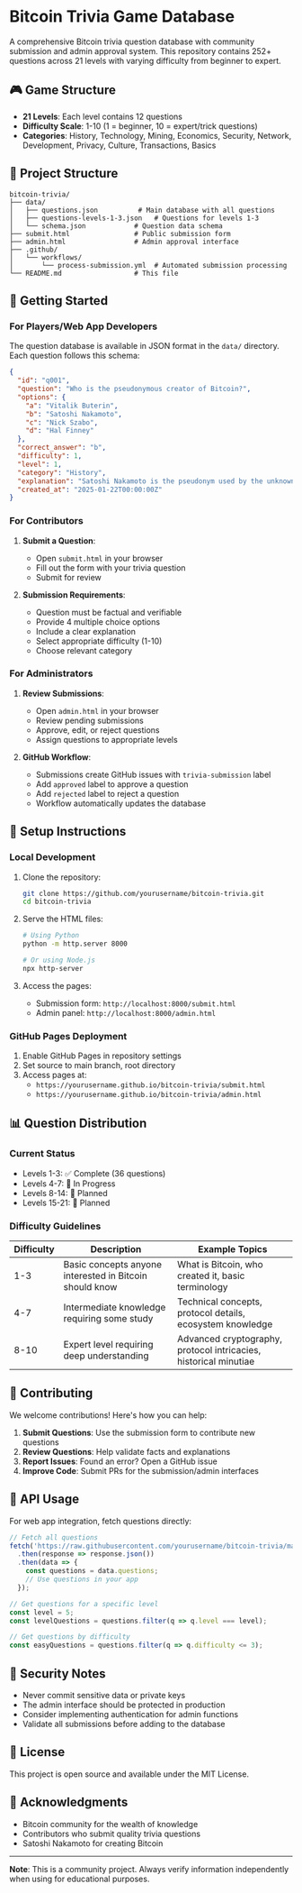 # Bitcoin Trivia Game Database

A comprehensive Bitcoin trivia question database with community submission and admin approval system. This repository contains 252+ questions across 21 levels with varying difficulty from beginner to expert.

## 🎮 Game Structure

- **21 Levels**: Each level contains 12 questions
- **Difficulty Scale**: 1-10 (1 = beginner, 10 = expert/trick questions)
- **Categories**: History, Technology, Mining, Economics, Security, Network, Development, Privacy, Culture, Transactions, Basics

## 📁 Project Structure

```
bitcoin-trivia/
├── data/
│   ├── questions.json          # Main database with all questions
│   ├── questions-levels-1-3.json   # Questions for levels 1-3
│   └── schema.json            # Question data schema
├── submit.html                # Public submission form
├── admin.html                 # Admin approval interface
├── .github/
│   └── workflows/
│       └── process-submission.yml  # Automated submission processing
└── README.md                  # This file
```

## 🚀 Getting Started

### For Players/Web App Developers

The question database is available in JSON format in the `data/` directory. Each question follows this schema:

```json
{
  "id": "q001",
  "question": "Who is the pseudonymous creator of Bitcoin?",
  "options": {
    "a": "Vitalik Buterin",
    "b": "Satoshi Nakamoto",
    "c": "Nick Szabo",
    "d": "Hal Finney"
  },
  "correct_answer": "b",
  "difficulty": 1,
  "level": 1,
  "category": "History",
  "explanation": "Satoshi Nakamoto is the pseudonym used by the unknown person or group who created Bitcoin.",
  "created_at": "2025-01-22T00:00:00Z"
}
```

### For Contributors

1. **Submit a Question**: 
   - Open `submit.html` in your browser
   - Fill out the form with your trivia question
   - Submit for review

2. **Submission Requirements**:
   - Question must be factual and verifiable
   - Provide 4 multiple choice options
   - Include a clear explanation
   - Select appropriate difficulty (1-10)
   - Choose relevant category

### For Administrators

1. **Review Submissions**:
   - Open `admin.html` in your browser
   - Review pending submissions
   - Approve, edit, or reject questions
   - Assign questions to appropriate levels

2. **GitHub Workflow**:
   - Submissions create GitHub issues with `trivia-submission` label
   - Add `approved` label to approve a question
   - Add `rejected` label to reject a question
   - Workflow automatically updates the database

## 🔧 Setup Instructions

### Local Development

1. Clone the repository:
   ```bash
   git clone https://github.com/yourusername/bitcoin-trivia.git
   cd bitcoin-trivia
   ```

2. Serve the HTML files:
   ```bash
   # Using Python
   python -m http.server 8000
   
   # Or using Node.js
   npx http-server
   ```

3. Access the pages:
   - Submission form: `http://localhost:8000/submit.html`
   - Admin panel: `http://localhost:8000/admin.html`

### GitHub Pages Deployment

1. Enable GitHub Pages in repository settings
2. Set source to main branch, root directory
3. Access pages at:
   - `https://yourusername.github.io/bitcoin-trivia/submit.html`
   - `https://yourusername.github.io/bitcoin-trivia/admin.html`

## 📊 Question Distribution

### Current Status
- Levels 1-3: ✅ Complete (36 questions)
- Levels 4-7: 🚧 In Progress
- Levels 8-14: 📝 Planned
- Levels 15-21: 📝 Planned

### Difficulty Guidelines

| Difficulty | Description | Example Topics |
|------------|-------------|----------------|
| 1-3 | Basic concepts anyone interested in Bitcoin should know | What is Bitcoin, who created it, basic terminology |
| 4-7 | Intermediate knowledge requiring some study | Technical concepts, protocol details, ecosystem knowledge |
| 8-10 | Expert level requiring deep understanding | Advanced cryptography, protocol intricacies, historical minutiae |

## 🤝 Contributing

We welcome contributions! Here's how you can help:

1. **Submit Questions**: Use the submission form to contribute new questions
2. **Review Questions**: Help validate facts and explanations
3. **Report Issues**: Found an error? Open a GitHub issue
4. **Improve Code**: Submit PRs for the submission/admin interfaces

## 📝 API Usage

For web app integration, fetch questions directly:

```javascript
// Fetch all questions
fetch('https://raw.githubusercontent.com/yourusername/bitcoin-trivia/main/data/questions.json')
  .then(response => response.json())
  .then(data => {
    const questions = data.questions;
    // Use questions in your app
  });

// Get questions for a specific level
const level = 5;
const levelQuestions = questions.filter(q => q.level === level);

// Get questions by difficulty
const easyQuestions = questions.filter(q => q.difficulty <= 3);
```

## 🔐 Security Notes

- Never commit sensitive data or private keys
- The admin interface should be protected in production
- Consider implementing authentication for admin functions
- Validate all submissions before adding to the database

## 📄 License

This project is open source and available under the MIT License.

## 🙏 Acknowledgments

- Bitcoin community for the wealth of knowledge
- Contributors who submit quality trivia questions
- Satoshi Nakamoto for creating Bitcoin

---

**Note**: This is a community project. Always verify information independently when using for educational purposes.